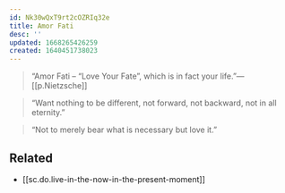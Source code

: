 ```yaml
---
id: Nk30wQxT9rt2cOZRIq32e
title: Amor Fati
desc: ''
updated: 1668265426259
created: 1640451738023
---
```


> “Amor Fati – “Love Your Fate”, which is in fact your life.”― [[p.Nietzsche]]

> “Want nothing to be different, not forward, not backward, not in all eternity.”

> “Not to merely bear what is necessary but love it.”
 
## Related
* [[sc.do.live-in-the-now-in-the-present-moment]]